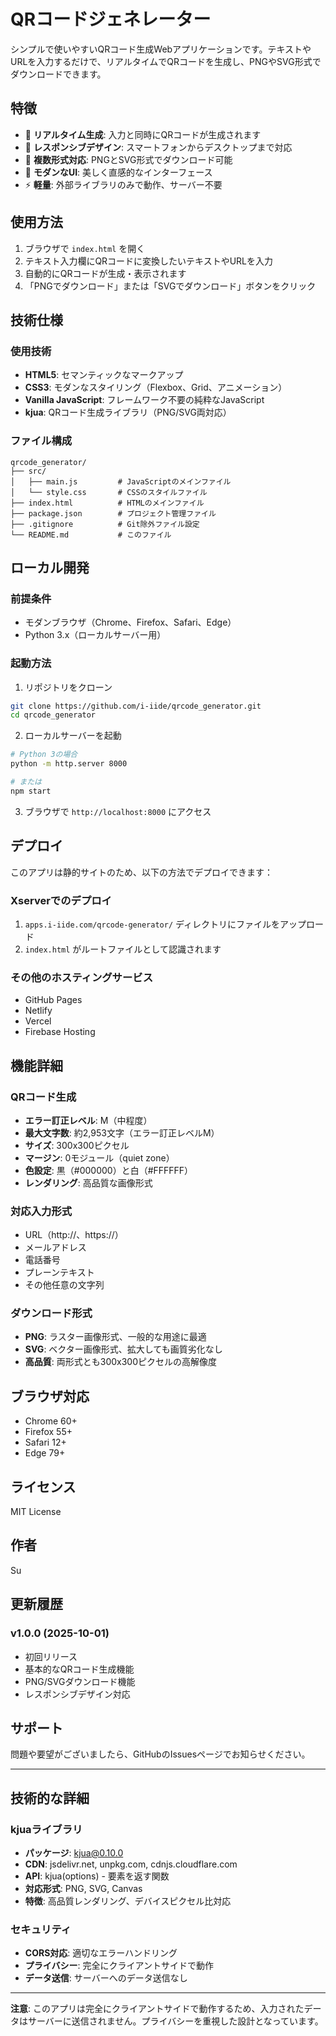 # QRコードジェネレーター

シンプルで使いやすいQRコード生成Webアプリケーションです。テキストやURLを入力するだけで、リアルタイムでQRコードを生成し、PNGやSVG形式でダウンロードできます。

## 特徴

- 🚀 **リアルタイム生成**: 入力と同時にQRコードが生成されます
- 📱 **レスポンシブデザイン**: スマートフォンからデスクトップまで対応
- 💾 **複数形式対応**: PNGとSVG形式でダウンロード可能
- 🎨 **モダンなUI**: 美しく直感的なインターフェース
- ⚡ **軽量**: 外部ライブラリのみで動作、サーバー不要

## 使用方法

1. ブラウザで `index.html` を開く
2. テキスト入力欄にQRコードに変換したいテキストやURLを入力
3. 自動的にQRコードが生成・表示されます
4. 「PNGでダウンロード」または「SVGでダウンロード」ボタンをクリック

## 技術仕様

### 使用技術
- **HTML5**: セマンティックなマークアップ
- **CSS3**: モダンなスタイリング（Flexbox、Grid、アニメーション）
- **Vanilla JavaScript**: フレームワーク不要の純粋なJavaScript
- **kjua**: QRコード生成ライブラリ（PNG/SVG両対応）

### ファイル構成
```
qrcode_generator/
├── src/
│   ├── main.js         # JavaScriptのメインファイル
│   └── style.css       # CSSのスタイルファイル
├── index.html          # HTMLのメインファイル
├── package.json        # プロジェクト管理ファイル
├── .gitignore          # Git除外ファイル設定
└── README.md           # このファイル
```

## ローカル開発
### 前提条件
- モダンブラウザ（Chrome、Firefox、Safari、Edge）
- Python 3.x（ローカルサーバー用）

### 起動方法

1. リポジトリをクローン
```bash
git clone https://github.com/i-iide/qrcode_generator.git
cd qrcode_generator
```

2. ローカルサーバーを起動
```bash
# Python 3の場合
python -m http.server 8000

# または
npm start
```

3. ブラウザで `http://localhost:8000` にアクセス

## デプロイ

このアプリは静的サイトのため、以下の方法でデプロイできます：

### Xserverでのデプロイ
1. `apps.i-iide.com/qrcode-generator/` ディレクトリにファイルをアップロード
2. `index.html` がルートファイルとして認識されます

### その他のホスティングサービス
- GitHub Pages
- Netlify
- Vercel
- Firebase Hosting

## 機能詳細

### QRコード生成
- **エラー訂正レベル**: M（中程度）
- **最大文字数**: 約2,953文字（エラー訂正レベルM）
- **サイズ**: 300x300ピクセル
- **マージン**: 0モジュール（quiet zone）
- **色設定**: 黒（#000000）と白（#FFFFFF）
- **レンダリング**: 高品質な画像形式

### 対応入力形式
- URL（http://、https://）
- メールアドレス
- 電話番号
- プレーンテキスト
- その他任意の文字列

### ダウンロード形式
- **PNG**: ラスター画像形式、一般的な用途に最適
- **SVG**: ベクター画像形式、拡大しても画質劣化なし
- **高品質**: 両形式とも300x300ピクセルの高解像度

## ブラウザ対応

- Chrome 60+
- Firefox 55+
- Safari 12+
- Edge 79+

## ライセンス

MIT License

## 作者

Su

## 更新履歴

### v1.0.0 (2025-10-01)
- 初回リリース
- 基本的なQRコード生成機能
- PNG/SVGダウンロード機能
- レスポンシブデザイン対応


## サポート

問題や要望がございましたら、GitHubのIssuesページでお知らせください。

---

## 技術的な詳細

### kjuaライブラリ
- **パッケージ**: kjua@0.10.0
- **CDN**: jsdelivr.net, unpkg.com, cdnjs.cloudflare.com
- **API**: kjua(options) - 要素を返す関数
- **対応形式**: PNG, SVG, Canvas
- **特徴**: 高品質レンダリング、デバイスピクセル比対応

### セキュリティ
- **CORS対応**: 適切なエラーハンドリング
- **プライバシー**: 完全にクライアントサイドで動作
- **データ送信**: サーバーへのデータ送信なし

---

**注意**: このアプリは完全にクライアントサイドで動作するため、入力されたデータはサーバーに送信されません。プライバシーを重視した設計となっています。

